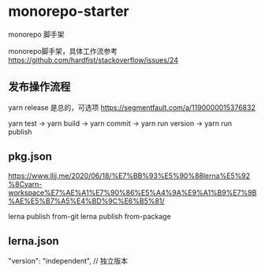 # monorepo-starter
monorepo 脚手架

monorepo脚手架，具体工作流参考 https://github.com/hardfist/stackoverflow/issues/24


## 发布操作流程

yarn release 是总的，可选项 https://segmentfault.com/a/1190000015376832

yarn test -> yarn build -> yarn commit -> yarn run version -> yarn run publish

## pkg.json

https://www.lljj.me/2020/06/18/%E7%BB%93%E5%90%88lerna%E5%92%8Cyarn-workspace%E7%AE%A1%E7%90%86%E5%A4%9A%E9%A1%B9%E7%9B%AE%E5%B7%A5%E4%BD%9C%E6%B5%81/


lerna publish from-git
lerna publish from-package


## lerna.json

"version": "independent", // 独立版本

